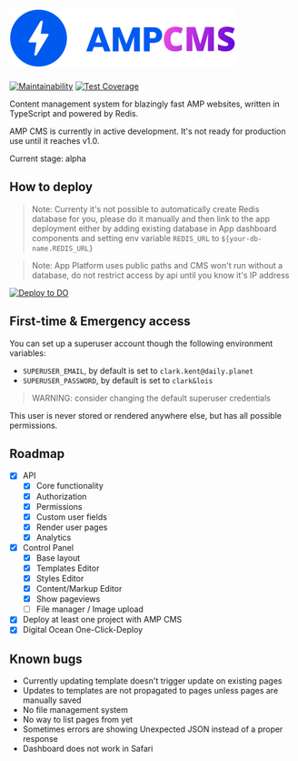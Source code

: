 # ![AMP CMS Logo](logo.svg)

[![Maintainability](https://api.codeclimate.com/v1/badges/6751f127815b5bac4cee/maintainability)](https://codeclimate.com/github/ValeriaVG/amp-cms/maintainability)
[![Test Coverage](https://api.codeclimate.com/v1/badges/6751f127815b5bac4cee/test_coverage)](https://codeclimate.com/github/ValeriaVG/amp-cms/test_coverage)

Content management system for blazingly fast AMP websites, written in TypeScript and powered by Redis.

AMP CMS is currently in active development. It's not ready for production use until it reaches v1.0.

Current stage: alpha

## How to deploy

> Note: Currenty it's not possible to automatically create Redis database for you, please do it manually and then link to the app deployment either by adding existing database in App dashboard components and setting env variable `REDIS_URL` to `${your-db-name.REDIS_URL}`

> Note: App Platform uses public paths and CMS won't run without a database, do not restrict access by api until you know it's IP address

[![Deploy to DO](https://www.deploytodo.com/do-btn-blue.svg)](https://cloud.digitalocean.com/apps/new?repo=https://github.com/ValeriaVG/amp-cms/tree/main&refcode=6ad1223ed047)

## First-time & Emergency access

You can set up a superuser account though the following environment variables:

- `SUPERUSER_EMAIL`, by default is set to `clark.kent@daily.planet`
- `SUPERUSER_PASSWORD`, by default is set to `clark&lois`

> WARNING: consider changing the default superuser credentials

This user is never stored or rendered anywhere else, but has all possible permissions.

## Roadmap

- [x] API
  - [x] Core functionality
  - [x] Authorization
  - [x] Permissions
  - [x] Custom user fields
  - [x] Render user pages
  - [x] Analytics
- [x] Control Panel
  - [x] Base layout
  - [x] Templates Editor
  - [x] Styles Editor
  - [x] Content/Markup Editor
  - [x] Show pageviews
  - [ ] File manager / Image upload
- [x] Deploy at least one project with AMP CMS
- [x] Digital Ocean One-Click-Deploy

## Known bugs

- Currently updating template doesn't trigger update on existing pages
- Updates to templates are not propagated to pages unless pages are manually saved
- No file management system
- No way to list pages from <amp/> yet
- Sometimes errors are showing Unexpected JSON instead of a proper response
- Dashboard does not work in Safari
